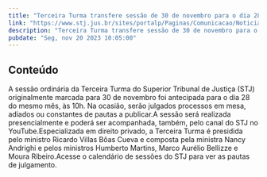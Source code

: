 ```yaml
---
title: "Terceira Turma transfere sessão de 30 de novembro para o dia 28, às 10h"
link: "https://www.stj.jus.br/sites/portalp/Paginas/Comunicacao/Noticias/2023/20112023-Terceira-Turma-transfere-sessao-de-30-de-novembro-para-o-dia-28--as-10h.aspx"
description: "Terceira Turma transfere sessão de 30 de novembro para o dia 28, às 10h"
pubdate: "Seg, nov 20 2023 10:05:00"
---
```


## Conteúdo

​A sessão ordinária da Terceira Turma do Superior Tribunal de Justiça (STJ) originalmente marcada para 30 de novembro foi antecipada para o dia 28 do mesmo mês, às 10h. Na ocasião, serão julgados processos em mesa, adiados ou constantes de pautas a publicar.A sessão será realizada presencialmente e poderá ser acompanhada, também, pelo canal do STJ no YouTube.Especializada em direito privado, a Terceira Turma é presidida pelo ministro Ricardo Villas Bôas Cueva e composta pela ministra Nancy Andrighi e pelos ministros Humberto Martins, Marco Aurélio Bellizze e Moura Ribeiro.Acesse o calendário de sessões do STJ para ver as pautas de julgamento.
